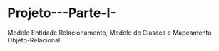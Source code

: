 # Projeto---Parte-I-
Modelo Entidade Relacionamento, Modelo de Classes e Mapeamento Objeto-Relacional
